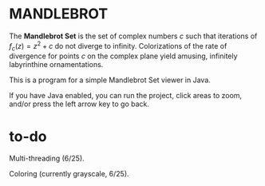 # MANDLEBROT

The **Mandlebrot Set** is the set of complex numbers $c$ such that iterations of $f_c(z)=z^2+c$ do not diverge to infinity. Colorizations of the rate of divergence for points $c$ on the complex plane yield amusing, infinitely labyrinthine ornamentations.

This is a program for a simple Mandlebrot Set viewer in Java.

If you have Java enabled, you can run the project, click areas to zoom, and/or press the left arrow key to go back.

# to-do
Multi-threading (6/25).

Coloring (currently grayscale, 6/25).

